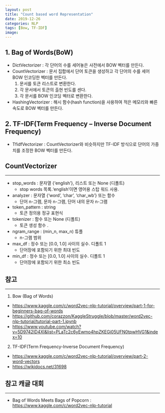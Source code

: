 ```yaml
---
layout: post
title: "Count based word Representation"
date: 2019-12-26
categories: NLP
tags: [Bow, TF-IDF]
image:
---
```


## 1. Bag of Words(BoW)
  - DictVectorizer : 각 단어의 수를 세어놓은 사전에서 BOW 벡터를 만든다.
  - CountVectorizer : 문서 집합에서 단어 토큰을 생성하고 각 단어의 수를 세어 BOW 인코딩한 벡터를 만든다.
    1. 문서를 토큰 리스트로 변환한다.
    2. 각 문서에서 토큰의 출현 빈도를 센다.
    3. 각 문서를 BOW 인코딩 벡터로 변환한다.
  - HashingVectorizer : 해시 함수(hash function)을 사용하여 적은 메모리와 빠른 속도로 BOW 벡터를 만든다.
## 2. TF-IDF(Term Frequency – Inverse Document Frequency)
  - TfidfVectorizer : CountVectorizer와 비슷하지만 TF-IDF 방식으로 단어의 가중치를 조정한 BOW 벡터를 만든다.

## CountVectorizer
***
* stop_words : 문자열 {‘english’}, 리스트 또는 None (디폴트)
  * stop words 목록.‘english’이면 영어용 스탑 워드 사용.
* analyzer : 문자열 {‘word’, ‘char’, ‘char_wb’} 또는 함수
  * 단어 n-그램, 문자 n-그램, 단어 내의 문자 n-그램
* token_pattern : string
  * 토큰 정의용 정규 표현식
* tokenizer : 함수 또는 None (디폴트)
  * 토큰 생성 함수 .
* ngram_range : (min_n, max_n) 튜플
  * n-그램 범위
* max_df : 정수 또는 [0.0, 1.0] 사이의 실수. 디폴트 1
  * 단어장에 포함되기 위한 최대 빈도
* min_df : 정수 또는 [0.0, 1.0] 사이의 실수. 디폴트 1
  * 단어장에 포함되기 위한 최소 빈도

## 참고
***
1. Bow (Bag of Words)
  - https://www.kaggle.com/c/word2vec-nlp-tutorial/overview/part-1-for-beginners-bag-of-words
  - https://github.com/corazzon/KaggleStruggle/blob/master/word2vec-nlp-tutorial/tutorial-part-1.ipynb
  - https://www.youtube.com/watch?v=5D9742ID4XI&list=PLaTc2c6yEwmo4hpZKEGi05UFN0tpwHVG1&index=10

2. TF-IDF(Term Frequency-Inverse Document Frequency)
  - https://www.kaggle.com/c/word2vec-nlp-tutorial/overview/part-2-word-vectors
  - https://wikidocs.net/31698

## 참고 캐글 대회
***
- Bag of Words Meets Bags of Popcorn : https://www.kaggle.com/c/word2vec-nlp-tutorial
